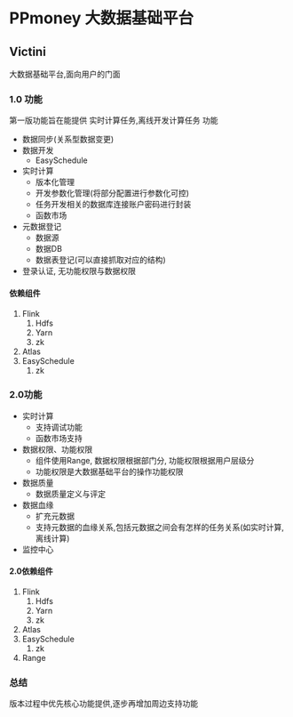 # PPmoney 大数据基础平台

## Victini

大数据基础平台,面向用户的门面

### 1.0 功能

第一版功能旨在能提供 实时计算任务,离线开发计算任务 功能

* 数据同步(关系型数据变更)
* 数据开发
  * EasySchedule
* 实时计算
  * 版本化管理
  * 开发参数化管理(将部分配置进行参数化可控)
  * 任务开发相关的数据库连接账户密码进行封装
  * 函数市场
* 元数据登记
  * 数据源
  * 数据DB
  * 数据表登记(可以直接抓取对应的结构)
* 登录认证, 无功能权限与数据权限

#### 依赖组件

1. Flink
   1. Hdfs
   2. Yarn
   3. zk
2. Atlas
3. EasySchedule
   1. zk

### 2.0功能

* 实时计算
  * 支持调试功能
  * 函数市场支持
* 数据权限、功能权限
  * 组件使用Range, 数据权限根据部门分, 功能权限根据用户层级分
  * 功能权限是大数据基础平台的操作功能权限
* 数据质量
  * 数据质量定义与评定
* 数据血缘
  * 扩充元数据
  * 支持元数据的血缘关系,包括元数据之间会有怎样的任务关系(如实时计算,离线计算)
* 监控中心

#### 2.0依赖组件

1. Flink
   1. Hdfs
   2. Yarn
   3. zk
2. Atlas
3. EasySchedule
   1. zk
4. Range

### 总结

版本过程中优先核心功能提供,逐步再增加周边支持功能
